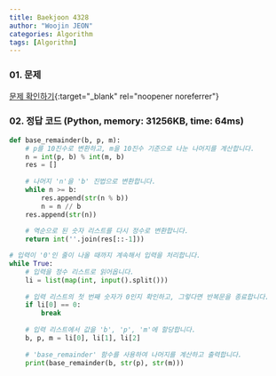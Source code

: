 ```yaml
---
title: Baekjoon 4328
author: "Woojin JEON"
categories: Algorithm
tags: [Algorithm]
---
```


### 01. 문제

[문제 확인하기](https://www.acmicpc.net/problem/4328){:target="_blank" rel="noopener noreferrer"}

### 02. 정답 코드 (Python, memory: 31256KB, time: 64ms)

```Python
def base_remainder(b, p, m):
    # p를 10진수로 변환하고, m을 10진수 기준으로 나눈 나머지를 계산합니다.
    n = int(p, b) % int(m, b)
    res = []
    
    # 나머지 'n'을 'b' 진법으로 변환합니다.
    while n >= b:
        res.append(str(n % b))
        n = n // b
    res.append(str(n))
    
    # 역순으로 된 숫자 리스트를 다시 정수로 변환합니다.
    return int(''.join(res[::-1]))

# 입력이 '0'인 줄이 나올 때까지 계속해서 입력을 처리합니다.
while True:
    # 입력을 정수 리스트로 읽어옵니다.
    li = list(map(int, input().split()))
    
    # 입력 리스트의 첫 번째 숫자가 0인지 확인하고, 그렇다면 반복문을 종료합니다.
    if li[0] == 0:
        break
    
    # 입력 리스트에서 값을 'b', 'p', 'm'에 할당합니다.
    b, p, m = li[0], li[1], li[2]
    
    # 'base_remainder' 함수를 사용하여 나머지를 계산하고 출력합니다.
    print(base_remainder(b, str(p), str(m)))
```
